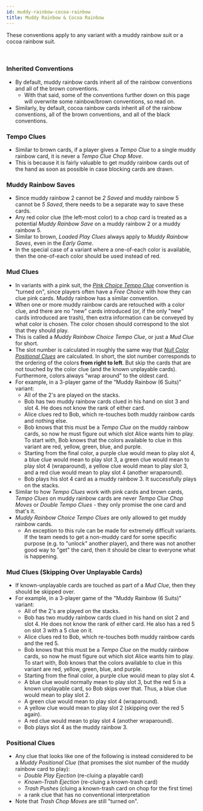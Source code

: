 ```yaml
---
id: muddy-rainbow-cocoa-rainbow
title: Muddy Rainbow & Cocoa Rainbow
---
```


These conventions apply to any variant with a muddy rainbow suit or a cocoa rainbow suit.

<br />

### Inherited Conventions

- By default, muddy rainbow cards inherit all of the rainbow conventions and all of the brown conventions.
  - With that said, some of the conventions further down on this page will overwrite some rainbow/brown conventions, so read on.
- Similarly, by default, cocoa rainbow cards inherit all of the rainbow conventions, all of the brown conventions, and all of the black conventions.

### Tempo Clues

- Similar to brown cards, if a player gives a *Tempo Clue* to a single muddy rainbow card, it is never a *Tempo Clue Chop Move*.
- This is because it is fairly valuable to get muddy rainbow cards out of the hand as soon as possible in case blocking cards are drawn.

### Muddy Rainbow Saves

- Since muddy rainbow 2 cannot be *2 Saved* and muddy rainbow 5 cannot be *5 Saved*, there needs to be a separate way to save these cards.
- Any red color clue (the left-most color) to a chop card is treated as a potential *Muddy Rainbow Save* on a muddy rainbow 2 or a muddy rainbow 5.
- Similar to brown, *Loaded Play Clues* always apply to *Muddy Rainbow Saves*, even in the *Early Game*.
- In the special case of a variant where a one-of-each color is available, then the one-of-each color should be used instead of red.

### Mud Clues

- In variants with a pink suit, the *[Pink Choice Tempo Clue](pink.md#the-pink-choice-tempo-clue)* convention is "turned on", since players often have a *Free Choice* with how they can clue pink cards. Muddy rainbow has a similar convention.
- When one or more muddy rainbow cards are retouched with a color clue, and there are no "new" cards introduced (or, if the only "new" cards introduced are trash), then extra information can be conveyed by what color is chosen. The color chosen should correspond to the slot that they should play.
- This is called a *Muddy Rainbow Choice Tempo Clue*, or just a *Mud Clue* for short.
- The slot number is calculated in roughly the same way that *[Null Color Positional Clues](null.md#color-positional-clues)* are calculated. In short, the slot number corresponds to the ordering of the colors **from right to left**. But skip the cards that are not touched by the color clue (and the known unplayable cards). Furthermore, colors always "wrap around" to the oldest card.
- For example, in a 3-player game of the "Muddy Rainbow (6 Suits)" variant:
  - All of the 2's are played on the stacks.
  - Bob has two muddy rainbow cards clued in his hand on slot 3 and slot 4. He does not know the rank of either card.
  - Alice clues red to Bob, which re-touches both muddy rainbow cards and nothing else.
  - Bob knows that this must be a *Tempo Clue* on the muddy rainbow cards, so now he must figure out which slot Alice wants him to play. To start with, Bob knows that the colors available to clue in this variant are red, yellow, green, blue, and purple.
  - Starting from the final color, a purple clue would mean to play slot 4, a blue clue would mean to play slot 3, a green clue would mean to play slot 4 (wraparound), a yellow clue would mean to play slot 3, and a red clue would mean to play slot 4 (another wraparound).
  - Bob plays his slot 4 card as a muddy rainbow 3. It successfully plays on the stacks.
- Similar to how *Tempo Clues* work with pink cards and brown cards, *Tempo Clues* on muddy rainbow cards are never *Tempo Clue Chop Moves* or *Double Tempo Clues* - they only promise the one card and that's it.
- *Muddy Rainbow Choice Tempo Clues* are only allowed to get muddy rainbow cards.
  - An exception to this rule can be made for extremely difficult variants. If the team needs to get a non-muddy card for some specific purpose (e.g. to "unlock" another player), and there was not another good way to "get" the card, then it should be clear to everyone what is happening.

### Mud Clues (Skipping Over Unplayable Cards)

- If known-unplayable cards are touched as part of a *Mud Clue*, then they should be skipped over.
- For example, in a 3-player game of the "Muddy Rainbow (6 Suits)" variant:
  - All of the 2's are played on the stacks.
  - Bob has two muddy rainbow cards clued in his hand on slot 2 and slot 4. He does not know the rank of either card. He also has a red 5 on slot 3 with a 5 clue on it.
  - Alice clues red to Bob, which re-touches both muddy rainbow cards and the red 5.
  - Bob knows that this must be a *Tempo Clue* on the muddy rainbow cards, so now he must figure out which slot Alice wants him to play. To start with, Bob knows that the colors available to clue in this variant are red, yellow, green, blue, and purple.
  - Starting from the final color, a purple clue would mean to play slot 4.
  - A blue clue would normally mean to play slot 3, but the red 5 is a known unplayable card, so Bob skips over that. Thus, a blue clue would mean to play slot 2.
  - A green clue would mean to play slot 4 (wraparound).
  - A yellow clue would mean to play slot 2 (skipping over the red 5 again).
  - A red clue would mean to play slot 4 (another wraparound).
  - Bob plays slot 4 as the muddy rainbow 3.

### Positional Clues

- Any clue that looks like one of the following is instead considered to be a *Muddy Positional Clue* (that promises the slot number of the muddy rainbow card to play):
  - *Double Play Ejection* (re-cluing a playable card)
  - *Known-Trash Ejection* (re-cluing a known-trash card)
  - *Trash Pushes* (cluing a known-trash card on chop for the first time)
  - a rank clue that has no conventional interpretation
- Note that *Trash Chop Moves* are still "turned on".
